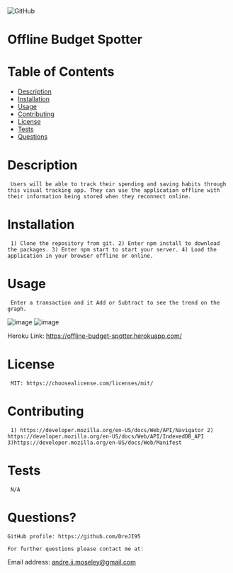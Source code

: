   ![GitHub](https://img.shields.io/badge/license-MIT-blue)
  
  # Offline Budget Spotter

  # Table of Contents
  * [Description](#description)
  * [Installation](#installation)
  * [Usage](#usage)
  * [Contributing](#contributing)
  * [License](#license)
  * [Tests](#tests)
  * [Questions](#questions?)

  # Description
     Users will be able to track their spending and saving habits through this visual tracking app. They can use the application offline with their information being stored when they reconnect online.

  # Installation 
     1) Clone the repository from git. 2) Enter npm install to download the packages. 3) Enter npm start to start your server. 4) Load the application in your browser offline or online.

  # Usage 
     Enter a transaction and it Add or Subtract to see the trend on the graph.
   ![image](https://user-images.githubusercontent.com/76451565/126051598-862c7eea-9101-4dd4-bc28-14e9709b33ff.png)
   ![image](https://user-images.githubusercontent.com/76451565/126051609-bd39e821-a8ec-4307-9599-4955648826ef.png)

   Heroku Link: https://offline-budget-spotter.herokuapp.com/

  # License
     MIT: https://choosealicense.com/licenses/mit/
     
  # Contributing
     1) https://developer.mozilla.org/en-US/docs/Web/API/Navigator 2) https://developer.mozilla.org/en-US/docs/Web/API/IndexedDB_API 3)https://developer.mozilla.org/en-US/docs/Web/Manifest

  # Tests
     N/A

  # Questions?

    GitHub profile: https://github.com/DreJI95
     
    For further questions please contact me at:

  Email address: andre.ji.moseley@gmail.com
